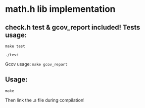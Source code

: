 # math.h lib implementation

check.h test & gcov_report included!
Tests usage:
------
```make test```

```./test```

Gcov usage:
```make gcov_report```

Usage:
------
```make```

Then link the .a file during compilation!
